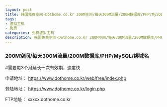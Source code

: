 ```yaml
---
layout: post
title: 韩国免费空间-Dothome.co.kr 200M空间/每天300M流量/200M数据库/PHP/MySQL/绑域名
tags:
- 虚拟主机
- 免费
categories: 免费虚拟主机
description: 韩国免费空间-Dothome.co.kr 200M空间/每天300M流量/200M数据库/PHP/MySQL/绑域名
---
```


### 200M空间/每天300M流量/200M数据库/PHP/MySQL/绑域名

#需要每3个月延长一次有效期，速度快

申请地址：
https://www.dothome.co.kr/web/free/index.php

登陆地址：
https://www.dothome.co.kr/login.php

FTP地址：
xxxxx.dothome.co.kr